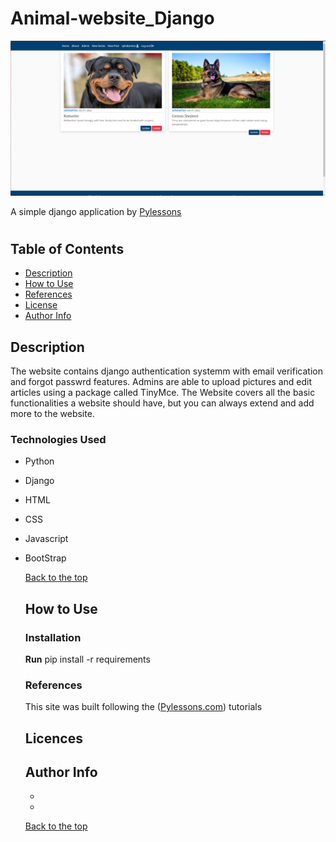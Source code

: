 # Animal-website_Django
![alt text](https://github.com/sphakamiso-git/Animal-website_Django/blob/master/Animal_website.png)

A simple django application by [Pylessons](https://pylessons.com/django-introduction)
#
##  Table of Contents
- [Description](#description)
- [How to Use](#how-to-use)
- [References](#references)
- [License](#licences)
- [Author Info](#author-info)

## Description
The website contains django authentication systemm with email verification and forgot passwrd features.
Admins are able to upload pictures and edit articles using a package called TinyMce.
The Website covers all the basic functionalities a website should have, but you can always extend and add more to the website.

### Technologies Used
- Python
- Django
- HTML
- CSS
- Javascript
- BootStrap

  [Back to the top](#animal-website_Django)

  ## How to Use

  ### Installation
  **Run** pip install -r requirements

  ### References
  This site was built following the ([Pylessons.com](https://pylessons.com/)) tutorials

  ## Licences

  ## Author Info
  -
  -

  [Back to the top](#animal-website_Django)
